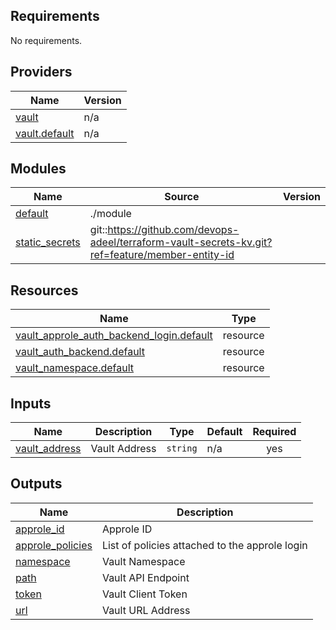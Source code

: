 ## Requirements

No requirements.

## Providers

| Name | Version |
|------|---------|
| <a name="provider_vault"></a> [vault](#provider\_vault) | n/a |
| <a name="provider_vault.default"></a> [vault.default](#provider\_vault.default) | n/a |

## Modules

| Name | Source | Version |
|------|--------|---------|
| <a name="module_default"></a> [default](#module\_default) | ./module |  |
| <a name="module_static_secrets"></a> [static\_secrets](#module\_static\_secrets) | git::https://github.com/devops-adeel/terraform-vault-secrets-kv.git?ref=feature/member-entity-id |  |

## Resources

| Name | Type |
|------|------|
| [vault_approle_auth_backend_login.default](https://registry.terraform.io/providers/hashicorp/vault/latest/docs/resources/approle_auth_backend_login) | resource |
| [vault_auth_backend.default](https://registry.terraform.io/providers/hashicorp/vault/latest/docs/resources/auth_backend) | resource |
| [vault_namespace.default](https://registry.terraform.io/providers/hashicorp/vault/latest/docs/resources/namespace) | resource |

## Inputs

| Name | Description | Type | Default | Required |
|------|-------------|------|---------|:--------:|
| <a name="input_vault_address"></a> [vault\_address](#input\_vault\_address) | Vault Address | `string` | n/a | yes |

## Outputs

| Name | Description |
|------|-------------|
| <a name="output_approle_id"></a> [approle\_id](#output\_approle\_id) | Approle ID |
| <a name="output_approle_policies"></a> [approle\_policies](#output\_approle\_policies) | List of policies attached to the approle login |
| <a name="output_namespace"></a> [namespace](#output\_namespace) | Vault Namespace |
| <a name="output_path"></a> [path](#output\_path) | Vault API Endpoint |
| <a name="output_token"></a> [token](#output\_token) | Vault Client Token |
| <a name="output_url"></a> [url](#output\_url) | Vault URL Address |

